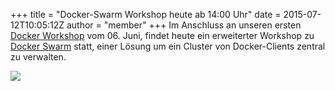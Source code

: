 +++
title = "Docker-Swarm Workshop heute ab 14:00 Uhr"
date = 2015-07-12T10:05:12Z
author = "member"
+++
Im Anschluss an unseren ersten [Docker
Workshop](http://flipdot.org/blog/archives/279-Heute-spontaner-Docker-Workshop.html)
vom 06. Juni, findet heute ein erweiterter Workshop zu [Docker
Swarm](https://github.com/docker/swarm) statt, einer Lösung um ein
Cluster von Docker-Clients zentral zu verwalten.  
  
![](https://raw.githubusercontent.com/docker/swarm/master/logo.png)
